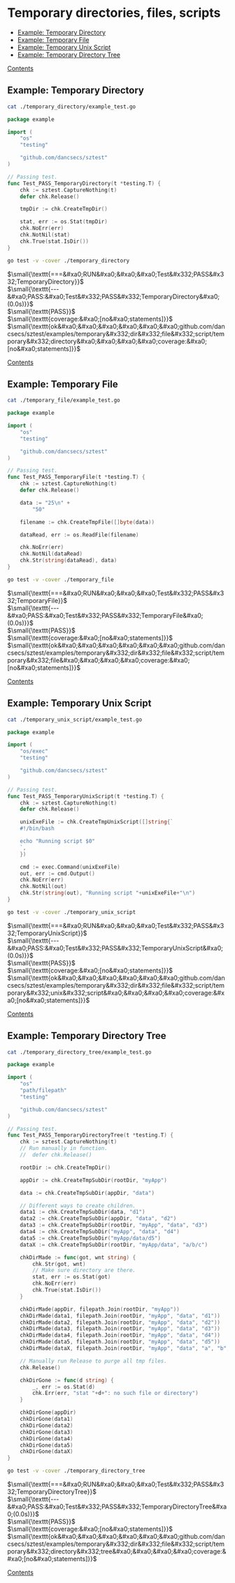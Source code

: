 <!--- gotomd::Auto:: See github.com/dancsecs/gotomd **DO NOT MODIFY** -->

# Temporary directories, files, scripts

- [Example: Temporary Directory](#example-temporary-directory)
- [Example: Temporary File](#example-temporary-file)
- [Example: Temporary Unix Script](#example-temporary-unix-script)
- [Example: Temporary Directory Tree](#example-temporary-directory-tree)

[Contents](../../README.md#contents)

## Example: Temporary Directory

<!--- gotomd::Bgn::file::./temporary_directory/example_test.go -->
```bash
cat ./temporary_directory/example_test.go
```

```go
package example

import (
    "os"
    "testing"

    "github.com/dancsecs/sztest"
)

// Passing test.
func Test_PASS_TemporaryDirectory(t *testing.T) {
    chk := sztest.CaptureNothing(t)
    defer chk.Release()

    tmpDir := chk.CreateTmpDir()

    stat, err := os.Stat(tmpDir)
    chk.NoErr(err)
    chk.NotNil(stat)
    chk.True(stat.IsDir())
}
```
<!--- gotomd::End::file::./temporary_directory/example_test.go -->

<!--- gotomd::Bgn::tst::./temporary_directory/package -->
```bash
go test -v -cover ./temporary_directory
```

$\small{\texttt{===&#xa0;RUN&#xa0;&#xa0;&#xa0;Test&#x332;PASS&#x332;TemporaryDirectory}}$
<br>
$\small{\texttt{---&#xa0;PASS:&#xa0;Test&#x332;PASS&#x332;TemporaryDirectory&#xa0;(0.0s)}}$
<br>
$\small{\texttt{PASS}}$
<br>
$\small{\texttt{coverage:&#xa0;[no&#xa0;statements]}}$
<br>
$\small{\texttt{ok&#xa0;&#xa0;&#xa0;&#xa0;&#xa0;&#xa0;github.com/dancsecs/sztest/examples/temporary&#x332;dir&#x332;file&#x332;script/temporary&#x332;directory&#xa0;&#xa0;&#xa0;&#xa0;coverage:&#xa0;[no&#xa0;statements]}}$
<br>
<!--- gotomd::End::tst::./temporary_directory/package -->

[Contents](../../README.md#contents)

## Example: Temporary File

<!--- gotomd::Bgn::file::./temporary_file/example_test.go -->
```bash
cat ./temporary_file/example_test.go
```

```go
package example

import (
    "os"
    "testing"

    "github.com/dancsecs/sztest"
)

// Passing test.
func Test_PASS_TemporaryFile(t *testing.T) {
    chk := sztest.CaptureNothing(t)
    defer chk.Release()

    data := "25\n" +
        "50"

    filename := chk.CreateTmpFile([]byte(data))

    dataRead, err := os.ReadFile(filename)

    chk.NoErr(err)
    chk.NotNil(dataRead)
    chk.Str(string(dataRead), data)
}
```
<!--- gotomd::End::file::./temporary_file/example_test.go -->

<!--- gotomd::Bgn::tst::./temporary_file/package -->
```bash
go test -v -cover ./temporary_file
```

$\small{\texttt{===&#xa0;RUN&#xa0;&#xa0;&#xa0;Test&#x332;PASS&#x332;TemporaryFile}}$
<br>
$\small{\texttt{---&#xa0;PASS:&#xa0;Test&#x332;PASS&#x332;TemporaryFile&#xa0;(0.0s)}}$
<br>
$\small{\texttt{PASS}}$
<br>
$\small{\texttt{coverage:&#xa0;[no&#xa0;statements]}}$
<br>
$\small{\texttt{ok&#xa0;&#xa0;&#xa0;&#xa0;&#xa0;&#xa0;github.com/dancsecs/sztest/examples/temporary&#x332;dir&#x332;file&#x332;script/temporary&#x332;file&#xa0;&#xa0;&#xa0;&#xa0;coverage:&#xa0;[no&#xa0;statements]}}$
<br>
<!--- gotomd::End::tst::./temporary_file/package -->

[Contents](../../README.md#contents)

## Example: Temporary Unix Script

<!--- gotomd::Bgn::file::./temporary_unix_script/example_test.go -->
```bash
cat ./temporary_unix_script/example_test.go
```

```go
package example

import (
    "os/exec"
    "testing"

    "github.com/dancsecs/sztest"
)

// Passing test.
func Test_PASS_TemporaryUnixScript(t *testing.T) {
    chk := sztest.CaptureNothing(t)
    defer chk.Release()

    unixExeFile := chk.CreateTmpUnixScript([]string{`
    #!/bin/bash

    echo "Running script $0"
    `,
    })

    cmd := exec.Command(unixExeFile)
    out, err := cmd.Output()
    chk.NoErr(err)
    chk.NotNil(out)
    chk.Str(string(out), "Running script "+unixExeFile+"\n")
}
```
<!--- gotomd::End::file::./temporary_unix_script/example_test.go -->

<!--- gotomd::Bgn::tst::./temporary_unix_script/package -->
```bash
go test -v -cover ./temporary_unix_script
```

$\small{\texttt{===&#xa0;RUN&#xa0;&#xa0;&#xa0;Test&#x332;PASS&#x332;TemporaryUnixScript}}$
<br>
$\small{\texttt{---&#xa0;PASS:&#xa0;Test&#x332;PASS&#x332;TemporaryUnixScript&#xa0;(0.0s)}}$
<br>
$\small{\texttt{PASS}}$
<br>
$\small{\texttt{coverage:&#xa0;[no&#xa0;statements]}}$
<br>
$\small{\texttt{ok&#xa0;&#xa0;&#xa0;&#xa0;&#xa0;&#xa0;github.com/dancsecs/sztest/examples/temporary&#x332;dir&#x332;file&#x332;script/temporary&#x332;unix&#x332;script&#xa0;&#xa0;&#xa0;&#xa0;coverage:&#xa0;[no&#xa0;statements]}}$
<br>
<!--- gotomd::End::tst::./temporary_unix_script/package -->

[Contents](../../README.md#contents)

## Example: Temporary Directory Tree

<!--- gotomd::Bgn::file::./temporary_directory_tree/example_test.go -->
```bash
cat ./temporary_directory_tree/example_test.go
```

```go
package example

import (
    "os"
    "path/filepath"
    "testing"

    "github.com/dancsecs/sztest"
)

// Passing test.
func Test_PASS_TemporaryDirectoryTree(t *testing.T) {
    chk := sztest.CaptureNothing(t)
    // Run manually in function.
    //  defer chk.Release()

    rootDir := chk.CreateTmpDir()

    appDir := chk.CreateTmpSubDir(rootDir, "myApp")

    data := chk.CreateTmpSubDir(appDir, "data")

    // Different ways to create children.
    data1 := chk.CreateTmpSubDir(data, "d1")
    data2 := chk.CreateTmpSubDir(appDir, "data", "d2")
    data3 := chk.CreateTmpSubDir(rootDir, "myApp", "data", "d3")
    data4 := chk.CreateTmpSubDir("myApp", "data", "d4")
    data5 := chk.CreateTmpSubDir("myApp/data/d5")
    dataX := chk.CreateTmpSubDir(rootDir, "myApp/data", "a/b/c")

    chkDirMade := func(got, wnt string) {
        chk.Str(got, wnt)
        // Make sure directory are there.
        stat, err := os.Stat(got)
        chk.NoErr(err)
        chk.True(stat.IsDir())
    }

    chkDirMade(appDir, filepath.Join(rootDir, "myApp"))
    chkDirMade(data1, filepath.Join(rootDir, "myApp", "data", "d1"))
    chkDirMade(data2, filepath.Join(rootDir, "myApp", "data", "d2"))
    chkDirMade(data3, filepath.Join(rootDir, "myApp", "data", "d3"))
    chkDirMade(data4, filepath.Join(rootDir, "myApp", "data", "d4"))
    chkDirMade(data5, filepath.Join(rootDir, "myApp", "data", "d5"))
    chkDirMade(dataX, filepath.Join(rootDir, "myApp", "data", "a", "b", "c"))

    // Manually run Release to purge all tmp files.
    chk.Release()

    chkDirGone := func(d string) {
        _, err := os.Stat(d)
        chk.Err(err, "stat "+d+": no such file or directory")
    }

    chkDirGone(appDir)
    chkDirGone(data1)
    chkDirGone(data2)
    chkDirGone(data3)
    chkDirGone(data4)
    chkDirGone(data5)
    chkDirGone(dataX)
}
```
<!--- gotomd::End::file::./temporary_directory_tree/example_test.go -->

<!--- gotomd::Bgn::tst::./temporary_directory_tree/package -->
```bash
go test -v -cover ./temporary_directory_tree
```

$\small{\texttt{===&#xa0;RUN&#xa0;&#xa0;&#xa0;Test&#x332;PASS&#x332;TemporaryDirectoryTree}}$
<br>
$\small{\texttt{---&#xa0;PASS:&#xa0;Test&#x332;PASS&#x332;TemporaryDirectoryTree&#xa0;(0.0s)}}$
<br>
$\small{\texttt{PASS}}$
<br>
$\small{\texttt{coverage:&#xa0;[no&#xa0;statements]}}$
<br>
$\small{\texttt{ok&#xa0;&#xa0;&#xa0;&#xa0;&#xa0;&#xa0;github.com/dancsecs/sztest/examples/temporary&#x332;dir&#x332;file&#x332;script/temporary&#x332;directory&#x332;tree&#xa0;&#xa0;&#xa0;&#xa0;coverage:&#xa0;[no&#xa0;statements]}}$
<br>
<!--- gotomd::End::tst::./temporary_directory_tree/package -->

[Contents](../../README.md#contents)
